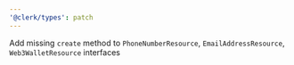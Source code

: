 ```yaml
---
'@clerk/types': patch
---
```


Add missing `create` method to `PhoneNumberResource`, `EmailAddressResource`, `Web3WalletResource` interfaces
